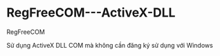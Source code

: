 # RegFreeCOM---ActiveX-DLL
RegFreeCOM

Sử dụng ActiveX DLL COM mà không cần đăng ký sử dụng với Windows
